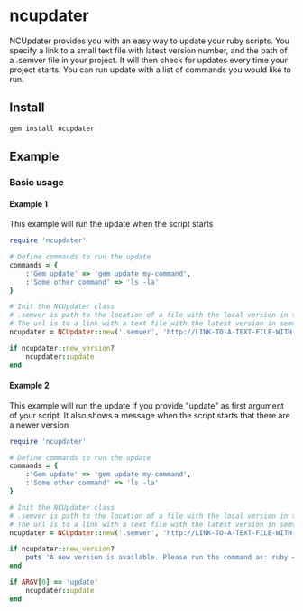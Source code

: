 # ncupdater
NCUpdater provides you with an easy way to update your ruby scripts. You specify a link to a small text file with latest version number, and the path of a .semver file in your project.
It will then check for updates every time your project starts. You can run update with a list of commands you would like to run.

## Install

```bash
gem install ncupdater
```

## Example

### Basic usage

#### Example 1

This example will run the update when the script starts

```ruby
require 'ncupdater'

# Define commands to run the update
commands = {
    :'Gem update' => 'gem update my-command',
    :'Some other command' => 'ls -la'
}

# Init the NCUpdater class
# .semver is path to the location of a file with the local version in the semver format (http://semver.org/)
# The url is to a link with a text file with the latest version in semver format.
ncupdater = NCUpdater::new('.semver', 'http://LINK-TO-A-TEXT-FILE-WITH-NEW-VERSION', commands)

if ncupdater::new_version?
    ncupdater::update
end
```

#### Example 2

This example will run the update if you provide "update" as first argument of your script. It also shows a message when the script starts that there are a newer version

```ruby
require 'ncupdater'

# Define commands to run the update
commands = {
    :'Gem update' => 'gem update my-command',
    :'Some other command' => 'ls -la'
}

# Init the NCUpdater class
# .semver is path to the location of a file with the local version in the semver format (http://semver.org/)
# The url is to a link with a text file with the latest version in semver format.
ncupdater = NCUpdater::new('.semver', 'http://LINK-TO-A-TEXT-FILE-WITH-NEW-VERSION', commands)

if ncupdater::new_version?
    puts 'A new version is available. Please run the command as: ruby <my-script>.rb update to get the latest awesomeness'
end

if ARGV[0] == 'update'
    ncupdater::update
end
```

